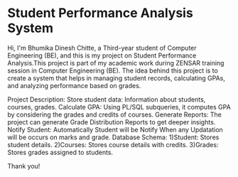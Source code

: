 # Student Performance Analysis System
Hi, I'm Bhumika Dinesh Chitte, a Third-year student of Computer Engineering (BE), and this is my project on Student Performance Analysis.This project is part of my academic work during ZENSAR training session in Computer Engineering (BE). The idea behind this project is to create a system that helps in managing student records, calculating GPAs, and analyzing performance based on grades.

Project Description:
Store student data: Information about students, courses, grades.
Calculate GPA: Using PL/SQL subqueries, it computes GPA by considering the grades and credits of courses.
Generate Reports: The project can generate Grade Distribution Reports to get deeper insights.
Notify Student: Automatically Student will be Notify When any Updatation will be occurs on marks and grade.
Database Schema:
1)Student: Stores student details.
2)Courses: Stores course details with credits.
3)Grades: Stores grades assigned to students.

Thank you!
